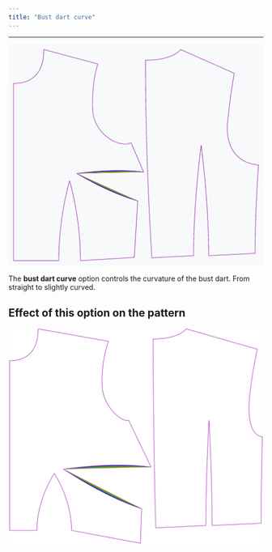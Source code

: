 ```yaml
---
title: "Bust dart curve"
---
```


---

![The effect of the bust dart curve option on the pattern](sample.png)

The **bust dart curve** option controls the curvature of the bust dart. From straight to slightly curved.

## Effect of this option on the pattern

![This image shows the effect of this option by superimposing several variants that have a different value for this option](bella_bustdartcurve_sample.svg "Effect of this option on the pattern")
